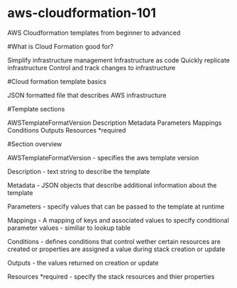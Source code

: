 # aws-cloudformation-101

AWS Cloudformation templates from beginner to advanced

#What is Cloud Formation good for?

Simplify infrastructure management
Infrastructure as code
Quickly replicate infrastructure
Control and track changes to infrastructure

#Cloud formation template basics

JSON formatted file that describes AWS infrastructure

#Template sections

AWSTemplateFormatVersion
Description
Metadata
Parameters
Mappings
Conditions
Outputs
Resources \*required

#Section overview

AWSTemplateFormatVersion - specifies the aws template version

Description - text string to describe the template

Metadata - JSON objects that describe additional information about the template

Parameters - specify values that can be passed to the template at runtime

Mappings - A mapping of keys and associated values to specify conditional parameter values - similiar to lookup table

Conditions - defines conditions that control wether certain resources are created or properties are assigned a value during stack creation or update

Outputs - the values returned on creation or update

Resources \*required - specify the stack resources and thier properties
